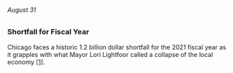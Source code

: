 ###### August 31

### Shortfall for Fiscal Year

Chicago faces a historic 1.2 billion dollar shortfall for the 2021 fiscal year as it grapples with what Mayor Lori Lightfoor called a collapse of the local economy [[1]](https://www.chicagotribune.com/coronavirus/ct-viz-coronavirus-timeline-20200507-uvrzs32nljabrpn6vkzq7m2fpq-story.html). 
